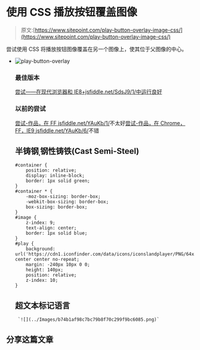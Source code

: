 # 使用 CSS 播放按钮覆盖图像

> 原文:[https://www.sitepoint.com/play-button-overlay-image-css/](https://www.sitepoint.com/play-button-overlay-image-css/)

尝试使用 CSS 将播放按钮图像覆盖在另一个图像上，使其位于父图像的中心。

*   ![play-button-overlay](../Images/88d85004742478323f59cc9105892d36.png)

    ### 最佳版本

    [尝试——在现代浏览器和 IE8+jsfiddle.net/SdsJ9/1/中运行良好](https://jsfiddle.net/SdsJ9/1/)

    ### 以前的尝试

    [尝试-作品，在 FF jsfiddle.net/YAuKb/1/](https://jsfiddle.net/YAuKb/1/)不太好[尝试-作品，在 Chrome，FF，IE9 jsfiddle.net/YAuKb/6/](https://jsfiddle.net/YAuKb/6/)不错

    ## 半铸钢ˌ钢性铸铁(Cast Semi-Steel)

    ```
    #container {
        position: relative;
        display: inline-block;
        border: 1px solid green;
    }
    #container * {
        -moz-box-sizing: border-box;
        -webkit-box-sizing: border-box;
        box-sizing: border-box;
    }
    #image {
        z-index: 9;
        text-align: center;
        border: 1px solid blue;
    }
    #play {
        background: url('https://cdn1.iconfinder.com/data/icons/iconslandplayer/PNG/64x64/CircleBlue/Play1Pressed.png') center center no-repeat;
        margin: -240px 10px 0 0;
        height: 140px;
        position: relative;
        z-index: 10;
    }
    ```

    ## 超文本标记语言

    ```
     `![](../Images/b74b1af98c7bc79b8f70c299f9bc6085.png)` 

    ```

## 分享这篇文章